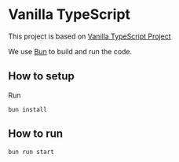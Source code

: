 # Vanilla TypeScript

This project is based on
[Vanilla TypeScript Project](https://tsegsxaviers.hashnode.dev/setting-up-a-vanilla-typescript-project-the-right-way)

We use [Bun](https://bun.sh/docs/installation) to build and run the code.


## How to setup

Run

    bun install


## How to run

    bun run start

